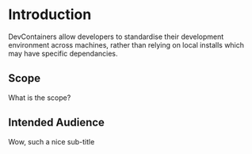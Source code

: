 # Introduction

DevContainers allow developers to standardise their development environment across machines, rather than relying on local installs which may have specific dependancies.

## Scope

What is the scope?

## Intended Audience

Wow, such a nice sub-title

